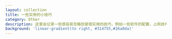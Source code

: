 ```yaml
---
layout: collection
title: 一些实用的小技巧
category: Other
description: 这里会记录一些很容易忽略但是很实用的技巧，例如一些软件的配置，上网技巧，各种快捷键等等
background: 'linear-gradient(to right, #314755,#26a0da)'
---
```


